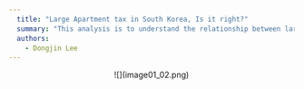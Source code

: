 ```yaml
---
  title: "Large Apartment tax in South Korea, Is it right?"
  summary: "This analysis is to understand the relationship between large apartment tax and other factors  in South Korea metrocities. Thoughout the analysis, I was able to find out there is correlation between average spending of the cities and ratio of large apartment is some what correlated, not much with the income."
  authors:
    - Dongjin Lee
---
```

<p align="center">
![](image01_02.png)


